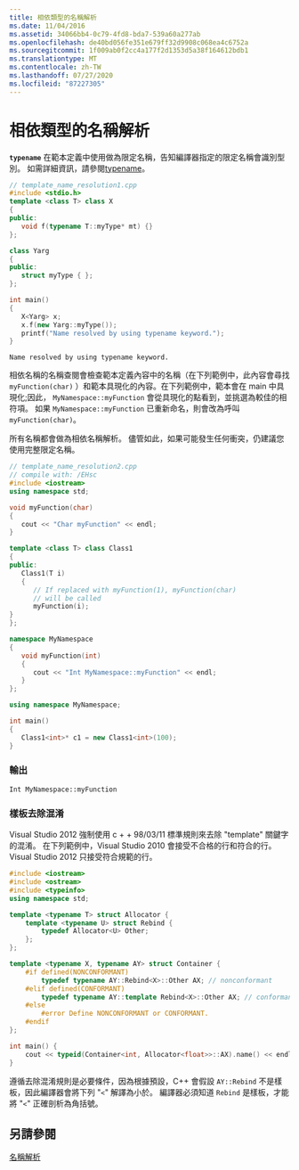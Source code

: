 ```yaml
---
title: 相依類型的名稱解析
ms.date: 11/04/2016
ms.assetid: 34066bb4-0c79-4fd8-bda7-539a60a277ab
ms.openlocfilehash: de40bd056fe351e679ff32d9908c068ea4c6752a
ms.sourcegitcommit: 1f009ab0f2cc4a177f2d1353d5a38f164612bdb1
ms.translationtype: MT
ms.contentlocale: zh-TW
ms.lasthandoff: 07/27/2020
ms.locfileid: "87227305"
---
```

# <a name="name-resolution-for-dependent-types"></a>相依類型的名稱解析

**`typename`** 在範本定義中使用做為限定名稱，告知編譯器指定的限定名稱會識別型別。 如需詳細資訊，請參閱[typename](../cpp/typename.md)。

```cpp
// template_name_resolution1.cpp
#include <stdio.h>
template <class T> class X
{
public:
   void f(typename T::myType* mt) {}
};

class Yarg
{
public:
   struct myType { };
};

int main()
{
   X<Yarg> x;
   x.f(new Yarg::myType());
   printf("Name resolved by using typename keyword.");
}
```

```Output
Name resolved by using typename keyword.
```

相依名稱的名稱查閱會檢查範本定義內容中的名稱（在下列範例中，此內容會尋找 `myFunction(char)` ）和範本具現化的內容。在下列範例中，範本會在 main 中具現化;因此， `MyNamespace::myFunction` 會從具現化的點看到，並挑選為較佳的相符項。 如果 `MyNamespace::myFunction` 已重新命名，則會改為呼叫 `myFunction(char)`。

所有名稱都會做為相依名稱解析。 儘管如此，如果可能發生任何衝突，仍建議您使用完整限定名稱。

```cpp
// template_name_resolution2.cpp
// compile with: /EHsc
#include <iostream>
using namespace std;

void myFunction(char)
{
   cout << "Char myFunction" << endl;
}

template <class T> class Class1
{
public:
   Class1(T i)
   {
      // If replaced with myFunction(1), myFunction(char)
      // will be called
      myFunction(i);
}
};

namespace MyNamespace
{
   void myFunction(int)
   {
      cout << "Int MyNamespace::myFunction" << endl;
   }
};

using namespace MyNamespace;

int main()
{
   Class1<int>* c1 = new Class1<int>(100);
}
```

### <a name="output"></a>輸出

```Output
Int MyNamespace::myFunction
```

### <a name="template-disambiguation"></a>樣板去除混淆

Visual Studio 2012 強制使用 c + + 98/03/11 標準規則來去除 "template" 關鍵字的混淆。 在下列範例中，Visual Studio 2010 會接受不合格的行和符合的行。  Visual Studio 2012 只接受符合規範的行。

```cpp
#include <iostream>
#include <ostream>
#include <typeinfo>
using namespace std;

template <typename T> struct Allocator {
    template <typename U> struct Rebind {
        typedef Allocator<U> Other;
    };
};

template <typename X, typename AY> struct Container {
    #if defined(NONCONFORMANT)
        typedef typename AY::Rebind<X>::Other AX; // nonconformant
    #elif defined(CONFORMANT)
        typedef typename AY::template Rebind<X>::Other AX; // conformant
    #else
        #error Define NONCONFORMANT or CONFORMANT.
    #endif
};

int main() {
    cout << typeid(Container<int, Allocator<float>>::AX).name() << endl;
}
```

遵循去除混淆規則是必要條件，因為根據預設，C++ 會假設 `AY::Rebind` 不是樣板，因此編譯器會將下列 "`<`" 解譯為小於。 編譯器必須知道 `Rebind` 是樣板，才能將 "`<`" 正確剖析為角括號。

## <a name="see-also"></a>另請參閱

[名稱解析](../cpp/templates-and-name-resolution.md)
